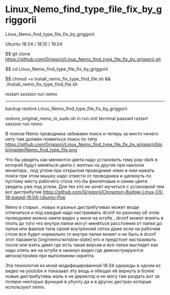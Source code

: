 # Linux_Nemo_find_type_file_fix_by_griggorii
Linux_Nemo_find_type_file_fix_by_griggorii

Ubuntu 18.04 / 18.10 / 19.04

$$ git clone https://github.com/Griggorii/Linux_Nemo_find_type_file_fix_by_griggorii.git

$$ cd Linux_Nemo_find_type_file_fix_by_griggorii

$$ chmod +x Install_nemo_fix_type_find_file.sh &&  ./Install_nemo_fix_type_find_file.sh

restart session run nemo

-------------------------------------------------------------------------------------------

backup restore Linux_Nemo_find_type_file_fix_by_griggorii

restore_original_nemo_in_sudo.sh in run onli terminal passwd restart session run nemo


В поиске  Nemo проводника забиваем поиск и теперь за место ничего нету там должен появиться поиск по типу  https://github.com/Griggorii/Linux_Nemo_find_type_file_fix_by_griggorii/blob/master/Nemo_find_type_file.png

Что бы увидеть как меняются цвета надо установить тему pop-dark в которой будут меняться цвета с желтых на другие при наклоне монитора , под углом при открытом проводнике немо в нем нажать поиск при этом мышку надо отвести от проводника и щелкнуть по пустому месту рабочего стола что бы фиолетовые и синие цвета увидеть уже под углом. Для тех кто не хочет мучиться с установкой тем вот дистрибутив https://github.com/Griggorii/Cinnamon-Budgie-Linux-OS-18-based-19.04-Ubuntu-Pop

Nemo в старых , новых и разных дистрибутивах может везде отличаться и под каждый надо настраивать dconf по разному об этом проводнике можно наити видео у меня на ютубе , dconf может влиять в плоть до того что внутри папки могут меняться расстояния от папки до папки или фаилов типа своей внутренней сетки даже если на рабочем столе все будет нормально то внутри папки может и не быть в dconf этот параметр [org/nemo/window-state] его и предстоит настраивать после или взять дамп где есть такая версия и все папки выглядят как надо опять же на ютубе я закинул видео где демонстрируются автонастройки при выполнинии скрипта.

Эта технология из моей модифицированной 18.04 однажды в одном из видео на youtube я показывл эту вещь и обещал её вернуть в более новые дистрибутивы жаль я не директор и не могу там раздать вот за потерю некторых функций в убунту да и в других дистрах которые используют nemo.



